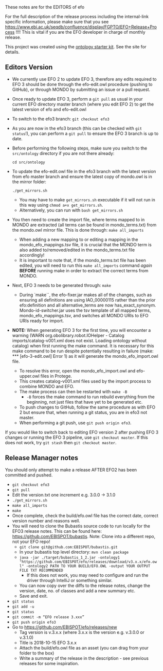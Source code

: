 These notes are for the EDITORS of efo

For the full description of the release process including the internal-link specific information, please make sure that you see https://www.ebi.ac.uk/seqdb/confluence/display/FGPTO/EFO+Release+Process !!!! This is vital if you are the EFO developer in charge of monthly release.

This project was created using the [ontology starter kit](https://github.com/cmungall/ontology-starter-kit). See the site for details.

## Editors Version

- We currently use EFO 2 to update EFO 3, therefore any edits required to EFO 3 should be done through the efo-edit.owl procedure (pushing to GitHub), or through MONDO by submitting an issue or a pull request.
- Once ready to update EFO 3, perform a `git pull` as usual in your current EFO directory master branch (where you edit EFO 2) to get the latest version of efo and efo-edit.owl
- To switch to the efo3 branch: `git checkout efo3`
- As you are now in the efo3 branch (this can be checked with `git status`!), you can perform a `git pull` to ensure the EFO 3 branch is up to date.
- Before performing the following steps, make sure you switch to the `src/ontology` directory if you are not there already:

	 `cd src/ontology`
- To update the efo-edit.owl file in the efo3 branch with the latest version from efo master branch and ensure the latest copy of mondo.owl is in the mirror folder:

     `./get_mirrors.sh`
     - You may have to make `get_mirrors.sh` executable if it will not run in this way using `chmod a+x get_mirrors.sh`.
     - Alternatively, you can run with `bash get_mirrors.sh`
- You then need to create the import file, where terms mapped to in MONDO are extracted (all terms can be found in mondo_terms.txt) from the mondo.owl mirror file. This is done through:
     `make all_imports`
     - When adding a new mapping to or editing a mapping in  the mondo_efo_mappings.tsv file, it is crucial that the MONDO term is also added to/removed/edited in the mondo_terms.txt file accordingly!
     - It is important to note that, if the mondo_terms.txt file has been edited, you will need to run this `make all_imports` command _again_ **BEFORE** running make in order to extract the correct terms from MONDO.
- Next, EFO 3 needs to be generated through: `make`
     - During `make``, the efo-fixer.jar makes all of the changes, such as ensuring all definitions are using IAO_00000115 rather than the prior efo:definition and all alternative_terms are now has_exact_synonym.
Mondo-id-switcher.jar uses the tsv template of all mapped terms, mondo_efo_mappings.tsv, and switches all MONDO URIs to EFO URIs ready for import.
- **NOTE:** When generating EFO 3 for the first time, you will encounter a warning (WARN  org.obolibrary.robot.IOHelper - Catalog imports/catalog-v001.xml does not exist. Loading ontology without catalog) when first running the make command. It is necessary for this make command to be run despite potentially resulting in failure (make: *** [efo-3-edit.owl] Error 1) as it will generate the mondo_efo_import.owl file.
     - To resolve this error, open the mondo_efo_import.owl and efo-upper.owl files in Protege.
     - This creates catalog-v001.xml files used by the import process to combine MONDO and EFO.
     - The make process can then be restarted with `make -B`
          - `-B` forces the make command to run rebuild everything from the beginning, not just files that have yet to be generated etc.
     - To push changes to GitHub, follow the same procedure as with EFO 2 but ensure that, when running a git status, you are in efo3 not master.
     - When performing a git push, use `git push origin efo3`.

If you would like to switch back to editing EFO version 2 after pushing EFO 3 changes or running the EFO 3 pipeline, use `git checkout master`. If this does not work, try `git stash` then `git checkout master`.




## Release Manager notes

You should only attempt to make a release AFTER EFO2 has been committed and pushed.

- `git checkout efo3`
- `git pull`
- Edit the version.txt one increment  e.g. 3.0.0 -> 3.1.0
- `./get_mirrors.sh`
- `make all_imports`
- `make`
- Once complete, check the build/efo.owl file has the correct date, correct version number and reasons well.
- You will need to clone the Bubastis source code to run locally for the EFO3 release notes. This can be found here: https://github.com/EBISPOT/bubastis. Note: Clone into a different repo, not your EFO repo!
     - `git clone git@github.com:EBISPOT/bubastis.git`
     - In your bubastis top level directory: `mvn clean package`
     - `java -jar ./target/bubastis_1_2.jar -ontology1 "https://github.com/EBISPOT/efo/releases/download/v3.x.x/efo.owl" -ontology2 PATH TO YOUR BUILD/EFO.OWL -output YOUR OUTPUT FILE TXT RECOMMENDED`
          - If this does not work, you may need to configure and run the driver through IntelliJ or something similar.
     - You can now copy over the diffs to the release notes, change the version, date, no. of classes and add a new summary etc.
     - Save and exit.
- `git status`
- `git add -u`
- `git status`
- `git commit -m “EFO release 3.xxx”`
- `git push origin efo3`
- Go to https://github.com/EBISPOT/efo/releases/new
     - Tag version is v.3.x.x (where 3.x.x is the version e.g. v.3.0.0 or v.3.1.0)
     - Title is 2018-10-15 EFO 3.x.x
     - Attach the build/efo.owl file as an asset (you can drag from your folder to the box)
     - Write a summary of the release in the description - see previous releases for some inspiration.
